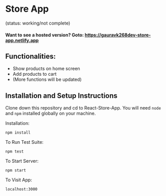 # Store App
(status: working/not complete)

#### Want to see a hosted version? Goto: https://gauravk268dev-store-app.netlify.app

## Functionalities:
- Show products on home screen
- Add products to cart
- (More functions will be updated)
	
## Installation and Setup Instructions

Clone down this repository and cd to React-Store-App. You will need `node` and `npm` installed globally on your machine.  

Installation:

`npm install`  

To Run Test Suite:  

`npm test`  

To Start Server:

`npm start`  

To Visit App:

`localhost:3000`
	
